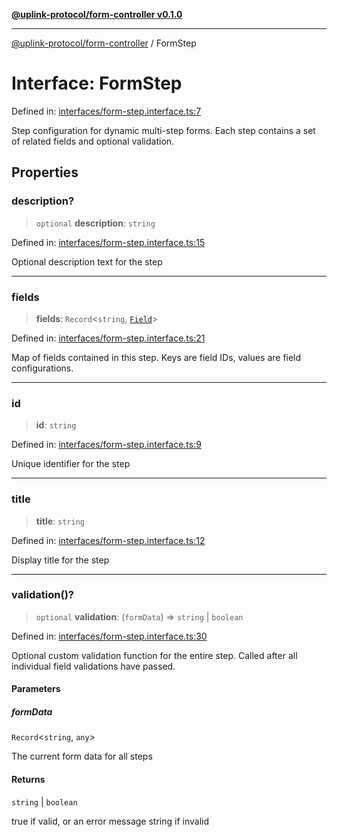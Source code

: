[**@uplink-protocol/form-controller v0.1.0**](../README.md)

***

[@uplink-protocol/form-controller](../globals.md) / FormStep

# Interface: FormStep

Defined in: [interfaces/form-step.interface.ts:7](https://github.com/jmkcoder/uplink-protocol-form-controller/blob/da9b373dfdce0655de13c8f4010de07e8f23017d/src/interfaces/form-step.interface.ts#L7)

Step configuration for dynamic multi-step forms.
Each step contains a set of related fields and optional validation.

## Properties

### description?

> `optional` **description**: `string`

Defined in: [interfaces/form-step.interface.ts:15](https://github.com/jmkcoder/uplink-protocol-form-controller/blob/da9b373dfdce0655de13c8f4010de07e8f23017d/src/interfaces/form-step.interface.ts#L15)

Optional description text for the step

***

### fields

> **fields**: `Record`\<`string`, [`Field`](Field.md)\>

Defined in: [interfaces/form-step.interface.ts:21](https://github.com/jmkcoder/uplink-protocol-form-controller/blob/da9b373dfdce0655de13c8f4010de07e8f23017d/src/interfaces/form-step.interface.ts#L21)

Map of fields contained in this step.
Keys are field IDs, values are field configurations.

***

### id

> **id**: `string`

Defined in: [interfaces/form-step.interface.ts:9](https://github.com/jmkcoder/uplink-protocol-form-controller/blob/da9b373dfdce0655de13c8f4010de07e8f23017d/src/interfaces/form-step.interface.ts#L9)

Unique identifier for the step

***

### title

> **title**: `string`

Defined in: [interfaces/form-step.interface.ts:12](https://github.com/jmkcoder/uplink-protocol-form-controller/blob/da9b373dfdce0655de13c8f4010de07e8f23017d/src/interfaces/form-step.interface.ts#L12)

Display title for the step

***

### validation()?

> `optional` **validation**: (`formData`) => `string` \| `boolean`

Defined in: [interfaces/form-step.interface.ts:30](https://github.com/jmkcoder/uplink-protocol-form-controller/blob/da9b373dfdce0655de13c8f4010de07e8f23017d/src/interfaces/form-step.interface.ts#L30)

Optional custom validation function for the entire step.
Called after all individual field validations have passed.

#### Parameters

##### formData

`Record`\<`string`, `any`\>

The current form data for all steps

#### Returns

`string` \| `boolean`

true if valid, or an error message string if invalid
